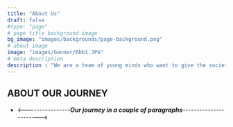 ```yaml
---
title: "About Us"
draft: false
#type: "page"
# page title background image
bg_image: "images/backgrounds/page-background.png"
# about image
image: "images/banner/Rbb1.JPG"
# meta description
description : "We are a team of young minds who want to give the society a meaningful service and take back some values from it. We are all striving towards our personal growth by helping each other out in the areas of improvisation and teaching one another new languages and culture. Our zeal towards learning has bought a new initiative of Infotainment which brings the speaker in us to light and enhancing knowledge of everybody in the club with ours."
---
```


## ABOUT OUR JOURNEY

- <----------------***Our journey in a couple of paragraphs***----------------------->  
